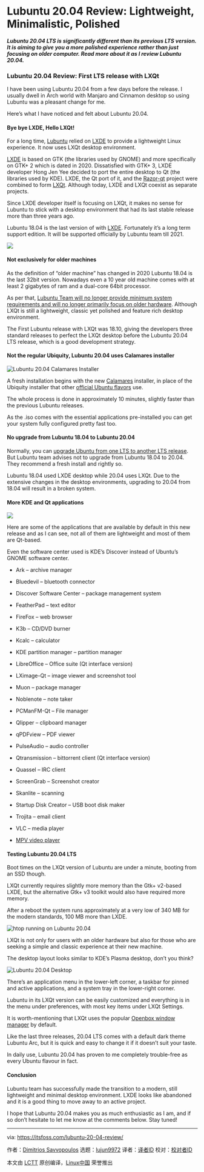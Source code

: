 [#]: collector: (lujun9972)
[#]: translator: (qfzy1233)
[#]: reviewer: ( )
[#]: publisher: ( )
[#]: url: ( )
[#]: subject: (Lubuntu 20.04 Review: Lightweight, Minimalistic, Polished)
[#]: via: (https://itsfoss.com/lubuntu-20-04-review/)
[#]: author: (Dimitrios Savvopoulos https://itsfoss.com/author/dimitrios/)

Lubuntu 20.04 Review: Lightweight, Minimalistic, Polished
======

_**Lubuntu 20.04 LTS is significantly different than its previous LTS version. It is aiming to give you a more polished experience rather than just focusing on older computer. Read more about it as I review Lubuntu 20.04.**_

### Lubuntu 20.04 Review: First LTS release with LXQt

I have been using Lubuntu 20.04 from a few days before the release. I usually dwell in Arch world with Manjaro and Cinnamon desktop so using Lubuntu was a pleasant change for me.

Here’s what I have noticed and felt about Lubuntu 20.04.

#### Bye bye LXDE, Hello LXQt!

For a long time, [Lubuntu][1] relied on [LXDE][2] to provide a lightweight Linux experience. It now uses LXQt desktop environment.

[LXDE][3] is based on GTK (the libraries used by GNOME) and more specifically on GTK+ 2 which is dated in 2020. Dissatisfied with GTK+ 3, LXDE developer Hong Jen Yee decided to port the entire desktop to Qt (the libraries used by KDE). LXDE, the Qt port of it, and the [Razor-qt][4] project were combined to form [LXQt][5]. Although today, LXDE and LXQt coexist as separate projects.

Since LXDE developer itself is focusing on LXQt, it makes no sense for Lubuntu to stick with a desktop environment that had its last stable release more than three years ago.

Lubuntu 18.04 is the last version of with [LXDE][3]. Fortunately it’s a long term support edition. It will be supported officially by Lubuntu team till 2021.

![][6]

#### Not exclusively for older machines

As the definition of “older machine” has changed in 2020 Lubuntu 18.04 is the last 32bit version. Nowadays even a 10 year old machine comes with at least 2 gigabytes of ram and a dual-core 64bit processor.

As per that, [Lubuntu Team will no longer provide minimum system requirements and will no longer primarily focus on older hardware][7]. Although LXQt is still a lightweight, classic yet polished and feature rich desktop environment.

The First Lubuntu release with LXQt was 18.10, giving the developers three standard releases to perfect the LXQt desktop before the Lubuntu 20.04 LTS release, which is a good development strategy.

#### Not the regular Ubiquity, Lubuntu 20.04 uses Calamares installer

![Lubuntu 20.04 Calamares Installer][8]

A fresh installation begins with the new [Calamares][9] installer, in place of the Ubiquity installer that other [official Ubuntu flavors][10] use.

The whole process is done in approximately 10 minutes, slightly faster than the previous Lubuntu releases.

As the .iso comes with the essential applications pre-installed you can get your system fully configured pretty fast too.

#### No upgrade from Lubuntu 18.04 to Lubuntu 20.04

Normally, you can [upgrade Ubuntu from one LTS to another LTS release][11]. But Lubuntu team advises not to upgrade from Lubuntu 18.04 to 20.04. They recommend a fresh install and rightly so.

Lubuntu 18.04 used LXDE desktop while 20.04 uses LXQt. Due to the extensive changes in the desktop environments, upgrading to 20.04 from 18.04 will result in a broken system.

#### **More KDE and Qt applications**

![][12]

Here are some of the applications that are available by default in this new release and as I can see, not all of them are lightweight and most of them are Qt-based.

Even the software center used is KDE’s Discover instead of Ubuntu’s GNOME software center.

  * Ark – archive manager
  * Bluedevil – bluetooth connector
  * Discover Software Center – package management system
  * FeatherPad – text editor
  * FireFox – web browser
  * K3b – CD/DVD burner
  * Kcalc – calculator
  * KDE partition manager – partition manager
  * LibreOffice – Office suite (Qt interface version)
  * LXimage-Qt – image viewer and screenshot tool
  * Muon – package manager


  * Noblenote – note taker
  * PCManFM-Qt – File manager
  * Qlipper – clipboard manager
  * qPDFview – PDF viewer
  * PulseAudio – audio controller
  * Qtransmission – bittorrent client (Qt interface version)
  * Quassel – IRC client
  * ScreenGrab – Screenshot creator
  * Skanlite – scanning
  * Startup Disk Creator – USB boot disk maker
  * Trojita – email client
  * VLC – media player
  * [MPV video player][13]



#### Testing Lubuntu 20.04 LTS

Boot times on the LXQt version of Lubuntu are under a minute, booting from an SSD though.

LXQt currently requires slightly more memory than the Gtk+ v2-based LXDE, but the alternative Gtk+ v3 toolkit would also have required more memory.

After a reboot the system runs approximately at a very low of 340 MB for the modern standards, 100 MB more than LXDE.

![htop running on Lubuntu 20.04][14]

LXQt is not only for users with an older hardware but also for those who are seeking a simple and classic experience at their new machine.

The desktop layout looks similar to KDE’s Plasma desktop, don’t you think?

![Lubuntu 20.04 Desktop][15]

There’s an application menu in the lower-left corner, a taskbar for pinned and active applications, and a system tray in the lower-right corner.

Lubuntu in its LXQt version can be easily customized and everything is in the menu under preferences, with most key items under LXQt Settings.

It is worth-mentioning that LXQt uses the popular [Openbox window manager][16] by default.

Like the last three releases, 20.04 LTS comes with a default dark theme Lubuntu Arc, but it is quick and easy to change it if it doesn’t suit your taste.

In daily use, Lubuntu 20.04 has proven to me completely trouble-free as every Ubuntu flavour in fact.

#### Conclusion

Lubuntu team has successfully made the transition to a modern, still lightweight and minimal desktop environment. LXDE looks like abandoned and it is a good thing to move away to an active project.

I hope that Lubuntu 20.04 makes you as much enthusiastic as I am, and if so don’t hesitate to let me know at the comments below. Stay tuned!

--------------------------------------------------------------------------------

via: https://itsfoss.com/lubuntu-20-04-review/

作者：[Dimitrios Savvopoulos][a]
选题：[lujun9972][b]
译者：[译者ID](https://github.com/译者ID)
校对：[校对者ID](https://github.com/校对者ID)

本文由 [LCTT](https://github.com/LCTT/TranslateProject) 原创编译，[Linux中国](https://linux.cn/) 荣誉推出

[a]: https://itsfoss.com/author/dimitrios/
[b]: https://github.com/lujun9972
[1]: https://lubuntu.me/
[2]: https://github.com/lxde
[3]: https://lxde.org/
[4]: https://web.archive.org/web/20160220061334/http://razor-qt.org/
[5]: https://lxqt.org/
[6]: https://i1.wp.com/itsfoss.com/wp-content/uploads/2020/04/Lubuntu-20-04-review.jpg?ssl=1
[7]: https://itsfoss.com/lubuntu-no-more-old-distro/
[8]: https://i2.wp.com/itsfoss.com/wp-content/uploads/2020/04/lubuntu-20-04-installer.jpg?ssl=1
[9]: https://calamares.io/
[10]: https://itsfoss.com/which-ubuntu-install/
[11]: https://itsfoss.com/upgrade-ubuntu-version/
[12]: https://i2.wp.com/itsfoss.com/wp-content/uploads/2020/04/Lubuntu-20.04.gif?ssl=1
[13]: https://itsfoss.com/mpv-video-player/
[14]: https://i2.wp.com/itsfoss.com/wp-content/uploads/2020/04/htop.jpg?fit=800%2C629&ssl=1
[15]: https://i2.wp.com/itsfoss.com/wp-content/uploads/2020/04/Lubuntu-20.04-desktop.jpg?fit=800%2C450&ssl=1
[16]: https://en.wikipedia.org/wiki/Openbox
